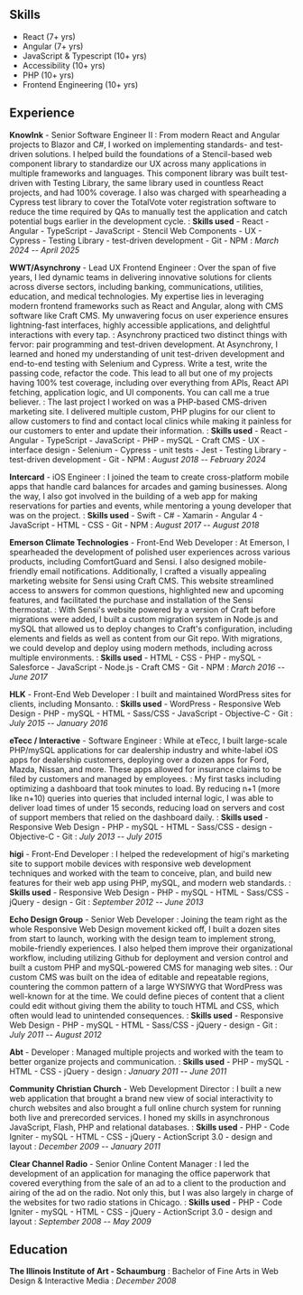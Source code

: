 ## Skills
- React (7+ yrs)
- Angular (7+ yrs)
- JavaScript & Typescript (10+ yrs)
- Accessibility (10+ yrs)
- PHP (10+ yrs)
- Frontend Engineering (10+ yrs)

## Experience
**KnowInk** - Senior Software Engineer II
: From modern React and Angular projects to Blazor and C#, I worked on implementing standards- and test-driven solutions. I helped build the foundations of a Stencil-based web component library to standardize our UX across many applications in multiple frameworks and languages. This component library was built test-driven with Testing Library, the same library used in countless React projects, and had 100% coverage. I also was charged with spearheading a Cypress test library to cover the TotalVote voter registration software to reduce the time required by QAs to manually test the application and catch potential bugs earlier in the development cycle.
: **Skills used**
	- React
	- Angular
	- TypeScript
	- JavaScript
	- Stencil Web Components
	- UX
	- Cypress
	- Testing Library
	- test-driven development
	- Git
	- NPM
: *March 2024 -- April 2025*

**WWT/Asynchrony** - Lead UX Frontend Engineer
: Over the span of five years, I led dynamic teams in delivering innovative solutions for clients across diverse sectors, including banking, communications, utilities, education, and medical technologies. My expertise lies in leveraging modern frontend frameworks such as React and Angular, along with CMS software like Craft CMS. My unwavering focus on user experience ensures lightning-fast interfaces, highly accessible applications, and delightful interactions with every tap.
: Asynchrony practiced two distinct things with fervor: pair programming and test-driven development. At Asynchrony, I learned and honed my understanding of unit test-driven development and end-to-end testing with Selenium and Cypress. Write a test, write the passing code, refactor the code. This lead to all but one of my projects having 100% test coverage, including over everything from APIs, React API fetching, application logic, and UI components. You can call me a true believer.
: The last project I worked on was a PHP-based CMS-driven marketing site. I delivered multiple custom, PHP plugins for our client to allow customers to find and contact local clinics while making it painless for our customers to enter and update their information.
: **Skills used**
	- React
	- Angular
	- TypeScript
	- JavaScript
	- PHP
	- mySQL
	- Craft CMS
	- UX
	- interface design
	- Selenium
	- Cypress
	- unit tests
	- Jest
	- Testing Library
	- test-driven development
	- Git
	- NPM
: *August 2018 -- February 2024*

**Intercard** - iOS Engineer
: I joined the team to create cross-platform mobile apps that handle card balances for arcades and gaming businesses. Along the way, I also got involved in the building of a web app for making reservations for parties and events, while mentoring a young developer that was on the project.
: **Skills used**
	- Swift
	- C#
	- Xamarin
	- Angular 4
	- JavaScript
	- HTML
	- CSS
	- Git
	- NPM
: *August 2017 -- August 2018*

**Emerson Climate Technologies** - Front-End Web Developer
: At Emerson, I spearheaded the development of polished user experiences across various products, including ComfortGuard and Sensi. I also designed mobile-friendly email notifications. Additionally, I crafted a visually appealing marketing website for Sensi using Craft CMS. This website streamlined access to answers for common questions, highlighted new and upcoming features, and facilitated the purchase and installation of the Sensi thermostat.
: With Sensi's website powered by a version of Craft before migrations were added, I built a custom migration system in Node.js and mySQL that allowed us to deploy changes to Craft's configuration, including elements and fields as well as content from our Git repo. With migrations, we could develop and deploy using modern methods, including across multiple environments.
: **Skills used**
	- HTML
	- CSS
	- PHP
	- mySQL
	- Salesforce
	- JavaScript
	- Node.js
	- Craft CMS
	- Git
	- NPM
: *March 2016 -- June 2017*

**HLK** - Front-End Web Developer
: I built and maintained WordPress sites for clients, including Monsanto.
: **Skills used**
	- WordPress
	- Responsive Web Design
	- PHP
	- mySQL
	- HTML
	- Sass/CSS
	- JavaScript
	- Objective-C
	- Git
: *July 2015 -- January 2016*

**eTecc / Interactive** - Software Engineer
: While at eTecc, I built large-scale PHP/mySQL applications for car dealership industry and white-label iOS apps for dealership customers, deploying over a dozen apps for Ford, Mazda, Nissan, and more. These apps allowed for insurance claims to be filed by customers and managed by employees.
: My first tasks including optimizing a dashboard that took minutes to load. By reducing n+1 (more like n+10) queries into queries that included internal logic, I was able to deliver load times of under 15 seconds, reducing load on servers and cost of support members that relied on the dashboard daily.
: **Skills used**
	- Responsive Web Design
	- PHP
	- mySQL
	- HTML
	- Sass/CSS
	- design
	- Objective-C
	- Git
: *July 2013 -- July 2015*

**higi** - Front-End Developer
: I helped the redevelopment of higi's marketing site to support mobile devices with responsive web development techniques and worked with the team to conceive, plan, and build new features for their web app using PHP, mySQL, and modern web standards.
: **Skills used**
	- Responsive Web Design
	- PHP
	- mySQL
	- HTML
	- Sass/CSS
	- jQuery
	- design
	- Git
: *September 2012 -- June 2013*

**Echo Design Group** - Senior Web Developer
: Joining the team right as the whole Responsive Web Design movement kicked off, I built a dozen sites from start to launch, working with the design team to implement strong, mobile-friendly experiences. I also helped them improve their organizational workflow, including utilizing Github for deployment and version control and built a custom PHP and mySQL-powered CMS for managing web sites.
: Our custom CMS was built on the idea of editable and repeatable regions, countering the common pattern of a large WYSIWYG that WordPress was well-known for at the time. We could define pieces of content that a client could edit without giving them the ability to touch HTML and CSS, which often would lead to unintended consequences.
: **Skills used**
	- Responsive Web Design
	- PHP
	- mySQL
	- HTML
	- Sass/CSS
	- jQuery
	- design
	- Git
: *July 2011 -- August 2012*

**Abt** - Developer
: Managed multiple projects and worked with the team to better organize projects and communication.
: **Skills used**
	- PHP
	- mySQL
	- HTML
	- CSS
	- jQuery
	- design
: *January 2011 -- June 2011*

**Community Christian Church** - Web Development Director
: I built a new web application that brought a brand new view of social interactivity to church websites and also brought a full online church system for running both live and prerecorded services. I honed my skills in asynchronous JavaScript, Flash, PHP and relational databases.
: **Skills used**
	- PHP
	- Code Igniter
	- mySQL
	- HTML
	- CSS
	- jQuery
	- ActionScript 3.0
	- design and layout
: *December 2009 -- January 2011*

**Clear Channel Radio** - Senior Online Content Manager
: I led the development of an application for managing the office paperwork that covered everything from the sale of an ad to a client to the production and airing of the ad on the radio. Not only this, but I was also largely in charge of the websites for two radio stations in Chicago.
: **Skills used**
	- PHP
	- Code Igniter
	- mySQL
	- HTML
	- CSS
	- jQuery
	- ActionScript 3.0
	- design and layout
: *September 2008 -- May 2009*

## Education
**The Illinois Institute of Art - Schaumburg**
: Bachelor of Fine Arts in Web Design & Interactive Media
: *December 2008*